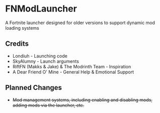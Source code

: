 # FNModLauncher
 A Fortnite launcher designed for older versions to support dynamic mod loading systems

## Credits
- Londiuh - Launching code
- SkyAlumny - Launch arguments
- RiftFN (Makks & Jake) & The Modrinth Team - Inspiration
- A Dear Friend O' Mine - General Help & Emotional Support

## Planned Changes
- ~~Mod management systems, including enabling and disabling mods, adding mods via the launcher, etc.~~
